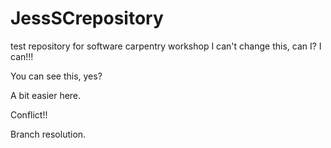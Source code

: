 # JessSCrepository
test repository for software carpentry workshop
I can't change this, can I?
I can!!!

You can see this, yes?

A bit easier here.

Conflict!!

Branch resolution.
